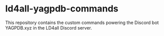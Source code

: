 # ld4all-yagpdb-commands
This repository contains the custom commands powering the Discord bot YAGPDB.xyz in the LD4all Discord server.
